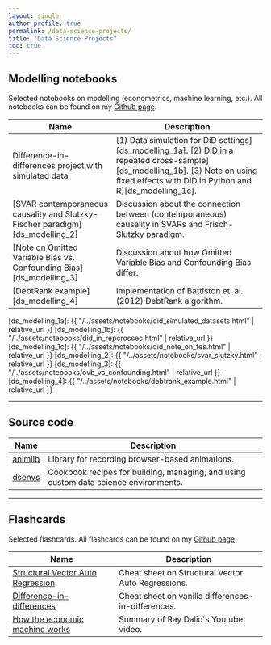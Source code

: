 ```yaml
---
layout: single
author_profile: true
permalink: /data-science-projects/
title: "Data Science Projects"
toc: true
---
```


## Modelling notebooks

Selected notebooks on modelling (econometrics, machine learning, etc.). All notebooks can be found on my [Github page](https://github.com/vvoutilainen/Data_Science_Projects/tree/master/stats).

| Name                                        | Description                                           |
| ------------------------------------------- | ----------------------------------------------------- |
| Difference-in-differences project with simulated data | [1) Data simulation for DiD settings][ds_modelling_1a]. [2) DiD in a repeated cross-sample][ds_modelling_1b]. [3) Note on using fixed effects with DiD in Python and R][ds_modelling_1c].
| [SVAR contemporaneous causality and Slutzky-Fischer paradigm][ds_modelling_2] | Discussion about the connection between (contemporaneous) causality in SVARs and Frisch-Slutzky paradigm.
| [Note on Omitted Variable Bias vs. Confounding Bias][ds_modelling_3] | Discussion about how Omitted Variable Bias and Confounding Bias differ.
| [DebtRank example][ds_modelling_4] | Implementation of Battiston et. al. (2012) DebtRank algorithm.

[ds_modelling_1a]: {{ "/../assets/notebooks/did_simulated_datasets.html" | relative_url }}
[ds_modelling_1b]: {{ "/../assets/notebooks/did_in_repcrossec.html" | relative_url }}
[ds_modelling_1c]: {{ "/../assets/notebooks/did_note_on_fes.html" | relative_url }}
[ds_modelling_2]: {{ "/../assets/notebooks/svar_slutzky.html" | relative_url }}
[ds_modelling_3]: {{ "/../assets/notebooks/ovb_vs_confounding.html" | relative_url }}
[ds_modelling_4]: {{ "/../assets/notebooks/debtrank_example.html" | relative_url }}

---

## Source code

| Name                                        | Description                                           |
| ------------------------------------------- | ----------------------------------------------------- |
| [animlib][ds_code_1] | Library for recording browser-based animations.
| [dsenvs][ds_code_2] | Cookbook recipes for building, managing, and using custom data science environments.

[ds_code_1]: https://github.com/vvoutilainen/animlib
[ds_code_2]: https://github.com/vvoutilainen/dsenvs

---

## Flashcards

Selected flashcards. All flashcards can be found on my [Github page](https://github.com/vvoutilainen/Data_Science_Projects/tree/master/flashcards).

| Name                                        | Description                                           |
| ------------------------------------------- | ----------------------------------------------------- |
| [Structural Vector Auto Regression][ds_flashcards_1] | Cheat sheet on Structural Vector Auto Regressions. |
| [Difference-in-differences][ds_flashcards_2] | Cheat sheet on vanilla differences-in-differences. |
| [How the economic machine works][ds_flashcards_3] | Summary of Ray Dalio's Youtube video. |

[ds_flashcards_1]: https://raw.githubusercontent.com/vvoutilainen/Data_Science_Projects/master/flashcards/svar.jpg
[ds_flashcards_2]: https://raw.githubusercontent.com/vvoutilainen/Data_Science_Projects/master/flashcards/diff_in_diff.jpg
[ds_flashcards_3]: https://raw.githubusercontent.com/vvoutilainen/Data_Science_Projects/master/flashcards/econdalio.jpg
